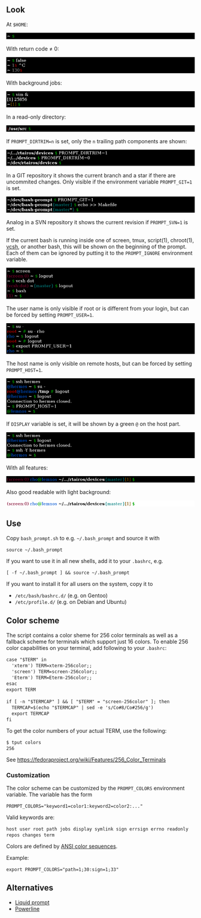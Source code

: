 ## Look
At `$HOME`:

![~ $](images/base.png)

With return code &ne; 0:

![~ 1$](images/errno.png)

With background jobs:

![~[1] $](images/bg.png)

In a read-only directory:

![:/usr/src $](images/ro.png)

If `PROMPT_DIRTRIM=n` is set, only the `n` trailing path components are shown:

![Dirtrim](images/path.png)

In a GIT repository it shows the current branch and a star if there are uncommited changes.
Only visible if the environment variable `PROMPT_GIT=1` is set.

![~/dev/bash-prompt{master} $](images/git.png)

Analog in a SVN repository it shows the current revision if `PROMPT_SVN=1` is set.

If the current bash is running inside one of screen, tmux, script(1), chroot(1), [vcsh](https://github.com/RichiH/vcsh/), or another bash, this will be shown on the beginning of the prompt. Each of them can be ignored by putting it to the `PROMPT_IGNORE` environment variable.

![Subshell](images/subshell.png)

The user name is only visible if root or is different from your login, but can be forced by setting `PROMPT_USER=1`.

![User](images/user.png)

The host name is only visible on remote hosts, but can be forced by setting `PROMPT_HOST=1`.

![Host](images/host.png)

If `DISPLAY` variable is set, it will be shown by a green `@` on the host part.

![Display](images/display.png)

With all features:

![Full prompt](images/full.png)

Also good readable with light background:

![White background](images/white.png)

## Use
Copy `bash_prompt.sh` to e.g. `~/.bash_prompt` and source it with
```
source ~/.bash_prompt
```

If you want to use it in all new shells, add it to your `.bashrc`, e.g.
```
[ -f ~/.bash_prompt ] && source ~/.bash_prompt
```

If you want to install it for all users on the system, copy it to
* `/etc/bash/bashrc.d/` (e.g. on Gentoo)
* `/etc/profile.d/` (e.g. on Debian and Ubuntu)

## Color scheme
The script contains a color sheme for 256 color terminals as well as a fallback scheme for terminals which support just 16 colors. 
To enable 256 color capabilities on your terminal, add following to your `.bashrc`:
```
case "$TERM" in
  'xterm') TERM=xterm-256color;;
  'screen') TERM=screen-256color;;
  'Eterm') TERM=Eterm-256color;;
esac
export TERM

if [ -n "$TERMCAP" ] && [ "$TERM" = "screen-256color" ]; then
  TERMCAP=$(echo "$TERMCAP" | sed -e 's/Co#8/Co#256/g')
  export TERMCAP
fi
```
To get the color numbers of your actual TERM, use the following:
```
$ tput colors
256
```
See https://fedoraproject.org/wiki/Features/256_Color_Terminals

### Customization
The color scheme can be customized by the `PROMPT_COLORS` environment variable. The variable has the form
```
PROMPT_COLORS="keyword1=color1:keyword2=color2:..."
```
Valid keywords are:
```
host user root path jobs display symlink sign errsign errno readonly repos changes term
```
Colors are defined by [ANSI color sequences](https://en.wikipedia.org/wiki/ANSI_escape_code#Colors).

Example:
```
export PROMPT_COLORS="path=1;30:sign=1;33"
```

## Alternatives

* [Liquid prompt](https://github.com/nojhan/liquidprompt)
* [Powerline](https://github.com/powerline/powerline)
